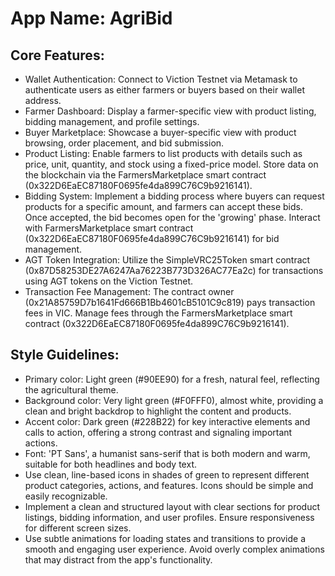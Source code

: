 # **App Name**: AgriBid

## Core Features:

- Wallet Authentication: Connect to Viction Testnet via Metamask to authenticate users as either farmers or buyers based on their wallet address.
- Farmer Dashboard: Display a farmer-specific view with product listing, bidding management, and profile settings.
- Buyer Marketplace: Showcase a buyer-specific view with product browsing, order placement, and bid submission.
- Product Listing: Enable farmers to list products with details such as price, unit, quantity, and stock using a fixed-price model. Store data on the blockchain via the FarmersMarketplace smart contract (0x322D6EaEC87180F0695fe4da899C76C9b9216141).
- Bidding System: Implement a bidding process where buyers can request products for a specific amount, and farmers can accept these bids. Once accepted, the bid becomes open for the 'growing' phase. Interact with FarmersMarketplace smart contract (0x322D6EaEC87180F0695fe4da899C76C9b9216141) for bid management.
- AGT Token Integration: Utilize the SimpleVRC25Token smart contract (0x87D58253DE27A6247Aa76223B773D326AC77Ea2c) for transactions using AGT tokens on the Viction Testnet.
- Transaction Fee Management: The contract owner (0x21A85759D7b1641Fd666B1Bb4601cB5101C9c819) pays transaction fees in VIC. Manage fees through the FarmersMarketplace smart contract (0x322D6EaEC87180F0695fe4da899C76C9b9216141).

## Style Guidelines:

- Primary color: Light green (#90EE90) for a fresh, natural feel, reflecting the agricultural theme.
- Background color: Very light green (#F0FFF0), almost white, providing a clean and bright backdrop to highlight the content and products.
- Accent color: Dark green (#228B22) for key interactive elements and calls to action, offering a strong contrast and signaling important actions.
- Font: 'PT Sans', a humanist sans-serif that is both modern and warm, suitable for both headlines and body text.
- Use clean, line-based icons in shades of green to represent different product categories, actions, and features. Icons should be simple and easily recognizable.
- Implement a clean and structured layout with clear sections for product listings, bidding information, and user profiles. Ensure responsiveness for different screen sizes.
- Use subtle animations for loading states and transitions to provide a smooth and engaging user experience. Avoid overly complex animations that may distract from the app's functionality.
